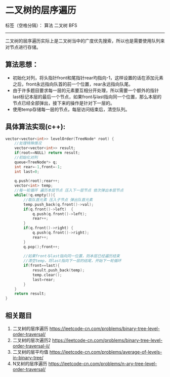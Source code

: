 # 二叉树的层序遍历

标签（空格分隔）： 算法 二叉树 BFS

---

二叉树的层序遍历实际上是二叉树当中的广度优先搜索，所以也是需要使用队列来对节点进行存储。

## 算法思想：

 - 初始化对列，将头指针front和尾指针rear均指向-1，这样设置的话在添加元素之后，front永远指向队首的前一个位置，rear永远指向队尾。
 - 由于许多题目要求每一层的元素要互相分开处理，所以需要一个额外的指针last标记本层的最后一个节点，如果front与last指向同一个位置，那么本层的节点已经全部弹出，接下来的操作是针对下一层的。
 - 使用temp存储每一层的节点，每层访问结束后，清空队列。
 
## 具体算法实现(c++):
```cpp
vector<vector<int>> levelOrder(TreeNode* root) {
    //处理特殊情况
    vector<vector<int>> result;
    if(root==NULL) return result;
    //初始化对列
    queue<TreeNode*> q;
    int rear=-1,front=-1;
    int last=0;
    
    q.push(root);rear++;
    vector<int> temp;
    //每一轮循环 遍历本层节点 压入下一层节点 依次弹出本层节点
    while(!q.empty()){
        //取队首元素 压入子节点 弹出队首元素
        temp.push_back(q.front()->val);
        if(q.front()->left)  {
            q.push(q.front()->left);
            rear++;
        }
        if(q.front()->right) {
            q.push(q.front()->right);
            rear++;
        }
        q.pop();front++;
        
        //如果front与last指向同一位置，则本层已经遍历结束
        //清空temp，将last指向下一层的结尾，开始下一轮循环
        if(front==last){
            result.push_back(temp);
            temp.clear();
            last=rear;
        }
    }
    return result;
}
```

## 相关题目

 1. 二叉树的层序遍历 https://leetcode-cn.com/problems/binary-tree-level-order-traversal/
 2. 二叉树的层次遍历2 https://leetcode-cn.com/problems/binary-tree-level-order-traversal-ii/
 3. 二叉树的层平均值 https://leetcode-cn.com/problems/average-of-levels-in-binary-tree/
 4. N叉树的层序遍历 https://leetcode-cn.com/problems/n-ary-tree-level-order-traversal/